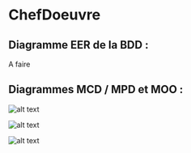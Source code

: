 # ChefDoeuvre

## Diagramme EER de la BDD :

A faire

## Diagrammes MCD / MPD et MOO :
![alt text](https://zupimages.net/up/20/10/msxx.jpg)

![alt text](https://zupimages.net/up/20/10/8yue.jpg)

![alt text](https://zupimages.net/up/20/10/k8i7.jpg)
